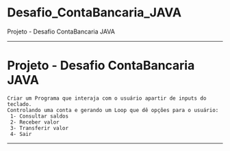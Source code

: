# Desafio_ContaBancaria_JAVA
Projeto - Desafio ContaBancaria JAVA
 *************************
# Projeto - Desafio ContaBancaria JAVA
    Criar um Programa que interaja com o usuário apartir de inputs do teclado.
    Controlando uma conta e gerando um Loop que dê opções para o usuário:
     1- Consultar saldos
     2- Receber valor
     3- Transferir valor
     4- Sair
 *************************